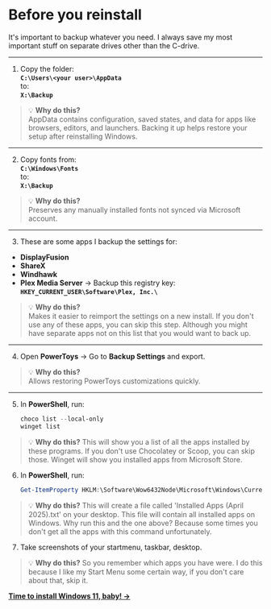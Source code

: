 # Before you reinstall

It's important to backup whatever you need. I always save my most important stuff on separate drives other than the C-drive.

---

1. Copy the folder:  
   **`C:\Users\<your user>\AppData`**  
   to:  
   **`X:\Backup`**

> 💡 **Why do this?**  
> AppData contains configuration, saved states, and data for apps like browsers, editors, and launchers. Backing it up helps restore your setup after reinstalling Windows.

---

2. Copy fonts from:  
   **`C:\Windows\Fonts`**  
   to:  
   **`X:\Backup`**

> 💡 **Why do this?**  
> Preserves any manually installed fonts not synced via Microsoft account.

---

3. These are some apps I backup the settings for:

- **DisplayFusion**
- **ShareX**
- **Windhawk**
- **Plex Media Server**
  → Backup this registry key:
  **`HKEY_CURRENT_USER\Software\Plex, Inc.\`**

> 💡 **Why do this?**  
> Makes it easier to reimport the settings on a new install. If you don't use any of these apps, you can skip this step. Although you might have separate apps not on this list that you would want to back up.

---

4. Open **PowerToys** → Go to **Backup Settings** and export.

> 💡 **Why do this?**  
> Allows restoring PowerToys customizations quickly.

---

5. In **PowerShell**, run:  
   ```powershell
   choco list --local-only
   winget list

> 💡 **Why do this?**
> This will show you a list of all the apps installed by these programs. If you don't use Chocolatey or Scoop, you can skip those. Winget will show you installed apps from Microsoft Store.

6. In **PowerShell**, run:  
   ```powershell
   Get-ItemProperty HKLM:\Software\Wow6432Node\Microsoft\Windows\CurrentVersion\Uninstall\*,HKLM:\Software\Microsoft\Windows\CurrentVersion\Uninstall\* | Where-Object { $_.DisplayName } | Select-Object DisplayName, DisplayVersion, Publisher | Sort-Object DisplayName | Out-File -Encoding UTF8 -FilePath (Join-Path $env:USERPROFILE "Desktop\Installed Apps ($(Get-Date -Format 'MMMM yyyy')).txt")>
   ```

> 💡 **Why do this?**
> This will create a file called 'Installed Apps (April 2025).txt' on your desktop. This file will contain all installed apps on Windows. Why run this and the one above? Because some times you don't get all the apps with this command unfortunately.

7. Take screenshots of your startmenu, taskbar, desktop.

> 💡 **Why do this?**
> So you remember which apps you have were. I do this because I like my Start Menu some certain way, if you don't care about that, skip it.

**[Time to install Windows 11, baby! →](during.md)**
